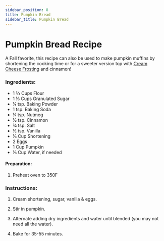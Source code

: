 ```yaml
---
sidebar_position: 8
title: Pumpkin Bread
sidebar_title: Pumpkin Bread
---
```


# Pumpkin Bread Recipe
A Fall favorite, this recipe can also be used to make pumpkin muffins by shortening the cooking time or for a sweeter version top with [Cream Cheese Frosting](https://www.dominosugar.com/recipe/cream-cheese-frosting) and cinnamon!

### Ingredients:
- 1 ⅔ Cups Flour
- 1 ⅓ Cups Granulated Sugar				
- ¼ tsp. Baking Powder
- 1 tsp. Baking Soda
- ¼ tsp. Nutmeg
- ½ tsp. Cinnamon
- ¾ tsp. Salt
- ½ tsp. Vanilla
- ⅓ Cup Shortening				
- 2 Eggs					
- 1 Cup Pumpkin			
- ⅓ Cup Water, if needed		


#### Preparation:
1. Preheat oven to 350F

### Instructions:
1. Cream shortening, sugar, vanilla & eggs.

2. Stir in pumpkin.

3. Alternate adding dry ingredients and water until blended (you may not need all the water).

4. Bake for 35-55 minutes.
